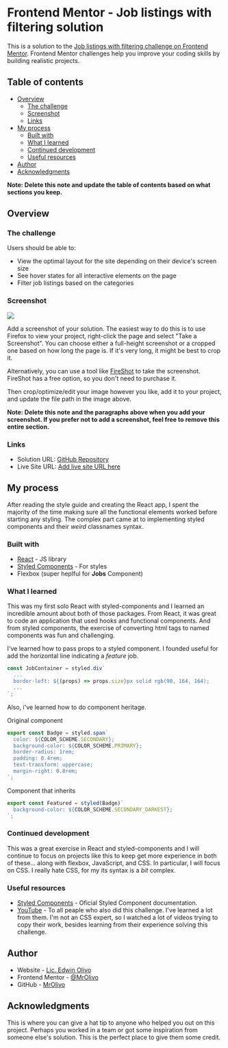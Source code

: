 # Frontend Mentor - Job listings with filtering solution

This is a solution to the [Job listings with filtering challenge on Frontend Mentor](https://www.frontendmentor.io/challenges/job-listings-with-filtering-ivstIPCt). Frontend Mentor challenges help you improve your coding skills by building realistic projects.

## Table of contents

- [Overview](#overview)
  - [The challenge](#the-challenge)
  - [Screenshot](#screenshot)
  - [Links](#links)
- [My process](#my-process)
  - [Built with](#built-with)
  - [What I learned](#what-i-learned)
  - [Continued development](#continued-development)
  - [Useful resources](#useful-resources)
- [Author](#author)
- [Acknowledgments](#acknowledgments)

**Note: Delete this note and update the table of contents based on what sections you keep.**

## Overview

### The challenge

Users should be able to:

- View the optimal layout for the site depending on their device's screen size
- See hover states for all interactive elements on the page
- Filter job listings based on the categories

### Screenshot

![](./screenshot.jpg)

Add a screenshot of your solution. The easiest way to do this is to use Firefox to view your project, right-click the page and select "Take a Screenshot". You can choose either a full-height screenshot or a cropped one based on how long the page is. If it's very long, it might be best to crop it.

Alternatively, you can use a tool like [FireShot](https://getfireshot.com/) to take the screenshot. FireShot has a free option, so you don't need to purchase it.

Then crop/optimize/edit your image however you like, add it to your project, and update the file path in the image above.

**Note: Delete this note and the paragraphs above when you add your screenshot. If you prefer not to add a screenshot, feel free to remove this entire section.**

### Links

- Solution URL: [GitHub Repository](https://github.com/MrOlivo/react-job-listings)
- Live Site URL: [Add live site URL here](https://your-live-site-url.com)

## My process

After reading the style guide and creating the React app, I spent the majority of the time making sure all the functional elements worked before starting any styling. The complex part came at to implementing styled components and their _weird_ classnames syntax.

### Built with

- [React](https://reactjs.org/) - JS library
- [Styled Components](https://styled-components.com/) - For styles
- Flexbox (super heplful for **Jobs** Component)

### What I learned

This was my first solo React with styled-components and I learned an incredible amount about both of those packages. From React, it was great to code an application that used hooks and functional components. And from styled components, the exercise of converting html tags to named components was fun and challenging.

I've learned how to pass props to a styled component. I founded useful for add the horizontal line indicating a _feature_ job.

```jsx
const JobContainer = styled.div`
  ...
  border-left: ${(props) => props.size}px solid rgb(90, 164, 164);
  ...
`;
```

Also, i've learned how to do component heritage.

Original component

```jsx
export const Badge = styled.span`
  color: ${COLOR_SCHEME.SECONDARY};
  background-color: ${COLOR_SCHEME.PRIMARY};
  border-radius: 1rem;
  padding: 0.4rem;
  text-transform: uppercase;
  margin-right: 0.8rem;
`;
```

Component that inherits

```jsx
export const Featured = styled(Badge)`
  background-color: ${COLOR_SCHEME.SECONDARY_DARKEST};
`;
```

### Continued development

This was a great exercise in React and styled-components and I will continue to focus on projects like this to keep get more experience in both of these... along with flexbox, JavaScript, and CSS. In particular, I will focus on CSS. I really hate CSS, for my its syntax is a _bit_ complex.

### Useful resources

- [Styled Components](https://styled-components.com/docs) - Oficial Styled Component documentation.
- [YouTube](https://www.youtube.com) - To all peaple who also did this challenge. I've learned a lot from them. I'm not an CSS expert, so I watched a lot of videos trying to copy their work, besides learning from their experience solving this challenge.

## Author

- Website - [Lic. Edwin Olivo](https://www.your-site.com)
- Frontend Mentor - [@MrOlivo](https://www.frontendmentor.io/profile/MrOlivo)
- GitHub - [MrOlivo](https://github.com/MrOlivo)

## Acknowledgments

This is where you can give a hat tip to anyone who helped you out on this project. Perhaps you worked in a team or got some inspiration from someone else's solution. This is the perfect place to give them some credit.
